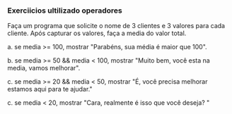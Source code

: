### Exerciicios ultilizado operadores

Faça um programa que solicite o nome de 3 clientes e 3 valores para cada cliente. Após capturar os valores,  faça a media do valor total. 

a. se​ media >= 100, mostrar "Parabéns, sua média é maior que 100".

b. se​ media >= 50  &&  media < 100, mostrar "Muito bem, você esta na media, vamos melhorar".

c. se​ media >= 20  &&  media < 50​, mostrar "É, você precisa melhorar estamos aqui para te ajudar." 

c. se​ media < 20, mostrar "Cara, realmente é isso que você deseja? "